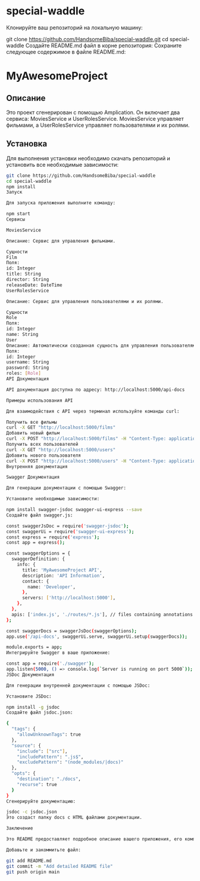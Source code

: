 # special-waddle


Клонируйте ваш репозиторий на локальную машину:

git clone https://github.com/HandsomeBiba/special-waddle.git
cd special-waddle
Создайте README.md файл в корне репозитория: Сохраните следующее содержимое в файле README.md:

# MyAwesomeProject

## Описание
Это проект сгенерирован с помощью Amplication. Он включает два сервиса: MoviesService и UserRolesService. MoviesService управляет фильмами, а UserRolesService управляет пользователями и их ролями.

## Установка
Для выполнения установки необходимо скачать репозиторий и установить все необходимые зависимости:
```sh
git clone https://github.com/HandsomeBiba/special-waddle
cd special-waddle
npm install
Запуск

Для запуска приложения выполните команду:

npm start
Сервисы

MoviesService

Описание: Сервис для управления фильмами.

Сущности
Film
Поля:
id: Integer
title: String
director: String
releaseDate: DateTime
UserRolesService

Описание: Сервис для управления пользователями и их ролями.

Сущности
Role
Поля:
id: Integer
name: String
User
Описание: Автоматически созданная сущность для управления пользователями в сервисе.
Поля:
id: Integer
username: String
password: String
roles: [Role]
API Документация

API документация доступна по адресу: http://localhost:5000/api-docs

Примеры использования API

Для взаимодействия с API через терминал используйте команды curl:

Получить все фильмы
curl -X GET "http://localhost:5000/films"
Добавить новый фильм
curl -X POST "http://localhost:5000/films" -H "Content-Type: application/json" -d '{"title": "Inception", "director": "Christopher Nolan", "releaseDate": "2010-07-16"}'
Получить всех пользователей
curl -X GET "http://localhost:5000/users"
Добавить нового пользователя
curl -X POST "http://localhost:5000/users" -H "Content-Type: application/json" -d '{"username": "john_doe", "password": "123456", "roles": [{"id": 1, "name": "Admin"}]}'
Внутренняя документация

Swagger Документация

Для генерации документации с помощью Swagger:

Установите необходимые зависимости:

npm install swagger-jsdoc swagger-ui-express --save
Создайте файл swagger.js:

const swaggerJsDoc = require('swagger-jsdoc');
const swaggerUi = require('swagger-ui-express');
const express = require('express');
const app = express();

const swaggerOptions = {
  swaggerDefinition: {
    info: {
      title: 'MyAwesomeProject API',
      description: 'API Information',
      contact: {
        name: 'Developer',
      },
      servers: ['http://localhost:5000'],
    },
  },
  apis: ['index.js', './routes/*.js'], // files containing annotations as above
};

const swaggerDocs = swaggerJsDoc(swaggerOptions);
app.use('/api-docs', swaggerUi.serve, swaggerUi.setup(swaggerDocs));

module.exports = app;
Интегрируйте Swagger в ваше приложение:

const app = require('./swagger');
app.listen(5000, () => console.log(`Server is running on port 5000`));
JSDoc Документация

Для генерации внутренней документации с помощью JSDoc:

Установите JSDoc:

npm install -g jsdoc
Создайте файл jsdoc.json:

{
  "tags": {
    "allowUnknownTags": true
  },
  "source": {
    "include": ["src"],
    "includePattern": ".js$",
    "excludePattern": "(node_modules/|docs)"
  },
  "opts": {
    "destination": "./docs",
    "recurse": true
  }
}
Сгенерируйте документацию:

jsdoc -c jsdoc.json
Это создаст папку docs с HTML файлами документации.

Заключение

Это README предоставляет подробное описание вашего приложения, его компонентов и шагов для запуска и использования. Следуя этим инструкциям, любой пользователь сможет выполнить установку и запуск вашего проекта.

Добавьте и закоммитьте файл:

git add README.md
git commit -m "Add detailed README file"
git push origin main
